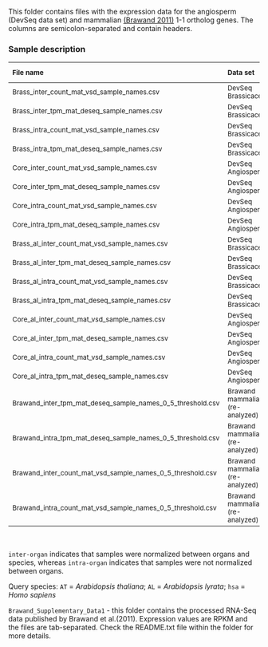 This folder contains files with the expression data for the angiosperm (DevSeq data set) and mammalian [(Brawand 2011)](https://pubmed.ncbi.nlm.nih.gov/22012392/) 1-1 ortholog genes. The columns are semicolon-separated and contain headers.

### Sample description

| <sub> File name  </sub>                                             | <sub> Data set </sub>  | <sub>Query species</sub>|<sub> Normalization </sub> | <sub> Metric </sub> |
| :------------------------------------------------------------------ | :----------------------------------------| :---- | :------------------------- | :-------------- |
| <sub> Brass_inter_count_mat_vsd_sample_names.csv </sub>             |<sub> DevSeq Brassicaceae </sub>          |<sub>AT<sub>|<sub>DESeq inter-organ</sub>|<sub>VST counts</sub>| 
| <sub> Brass_inter_tpm_mat_deseq_sample_names.csv </sub>             |<sub> DevSeq Brassicaceae </sub>          |<sub>AT<sub>|<sub>DESeq inter-organ</sub>|<sub>TPM</sub>| 
| <sub> Brass_intra_count_mat_vsd_sample_names.csv </sub>             |<sub> DevSeq Brassicaceae </sub>          |<sub>AT<sub>|<sub>DESeq intra-organ</sub>|<sub>VST counts</sub>| 
| <sub> Brass_intra_tpm_mat_deseq_sample_names.csv </sub>             |<sub> DevSeq Brassicaceae </sub>          |<sub>AT<sub>|<sub>DESeq intra-organ</sub>|<sub>TPM</sub>| 
| <sub> Core_inter_count_mat_vsd_sample_names.csv  </sub>             |<sub> DevSeq Angiosperm </sub>            |<sub>AT<sub>|<sub>DESeq inter-organ</sub>|<sub>VST counts</sub>| 
| <sub> Core_inter_tpm_mat_deseq_sample_names.csv </sub>              |<sub> DevSeq Angiosperm </sub>            |<sub>AT<sub>|<sub>DESeq inter-organ</sub>|<sub>TPM</sub>| 
| <sub> Core_intra_count_mat_vsd_sample_names.csv </sub>              |<sub> DevSeq Angiosperm </sub>            |<sub>AT<sub>|<sub>DESeq intra-organ</sub>|<sub>VST counts</sub>| 
| <sub> Core_intra_tpm_mat_deseq_sample_names.csv </sub>              |<sub> DevSeq Angiosperm </sub>            |<sub>AT<sub>|<sub>DESeq intra-organ</sub>|<sub>TPM</sub>| 
| <sub> Brass_al_inter_count_mat_vsd_sample_names.csv </sub>          |<sub> DevSeq Brassicaceae </sub>          |<sub>AL<sub>|<sub>DESeq inter-organ</sub>|<sub>VST counts</sub>| 
| <sub> Brass_al_inter_tpm_mat_deseq_sample_names.csv </sub>          |<sub> DevSeq Brassicaceae </sub>          |<sub>AL<sub>|<sub>DESeq inter-organ</sub>|<sub>TPM</sub>| 
| <sub> Brass_al_intra_count_mat_vsd_sample_names.csv </sub>          |<sub> DevSeq Brassicaceae </sub>          |<sub>AL<sub>|<sub>DESeq intra-organ</sub>|<sub>VST counts</sub>| 
| <sub> Brass_al_intra_tpm_mat_deseq_sample_names.csv </sub>          |<sub> DevSeq Brassicaceae </sub>          |<sub>AL<sub>|<sub>DESeq intra-organ</sub>|<sub>TPM</sub>| 
| <sub> Core_al_inter_count_mat_vsd_sample_names.csv  </sub>          |<sub> DevSeq Angiosperm </sub>            |<sub>AL<sub>|<sub>DESeq inter-organ</sub>|<sub>VST counts</sub>| 
| <sub> Core_al_inter_tpm_mat_deseq_sample_names.csv </sub>           |<sub> DevSeq Angiosperm </sub>            |<sub>AL<sub>|<sub>DESeq inter-organ</sub>|<sub>TPM</sub>| 
| <sub> Core_al_intra_count_mat_vsd_sample_names.csv </sub>           |<sub> DevSeq Angiosperm </sub>            |<sub>AL<sub>|<sub>DESeq intra-organ</sub>|<sub>VST counts</sub>| 
| <sub> Core_al_intra_tpm_mat_deseq_sample_names.csv </sub>           |<sub> DevSeq Angiosperm </sub>            |<sub>AL<sub>|<sub>DESeq intra-organ</sub>|<sub>TPM</sub>| 
|<sub>Brawand_inter_tpm_mat_deseq_sample_names_0_5_threshold.csv</sub>|<sub>Brawand mammalian (re-analyzed)</sub>|<sub>hsa<sub>|<sub>DESeq inter-organ</sub>|<sub>TPM</sub>| 
|<sub>Brawand_intra_tpm_mat_deseq_sample_names_0_5_threshold.csv</sub>|<sub>Brawand mammalian (re-analyzed)</sub>|<sub>hsa<sub>|<sub>DESeq intra-organ</sub>|<sub>TPM</sub>| 
|<sub>Brawand_inter_count_mat_vsd_sample_names_0_5_threshold.csv</sub>|<sub>Brawand mammalian (re-analyzed)</sub>|<sub>hsa<sub>|<sub>DESeq inter-organ</sub>|<sub>VST counts</sub>| 
|<sub>Brawand_intra_count_mat_vsd_sample_names_0_5_threshold.csv</sub>|<sub>Brawand mammalian (re-analyzed)</sub>|<sub>hsa<sub>|<sub>DESeq intra-organ</sub>|<sub>VST counts</sub>| 

<br/>

`inter-organ` indicates that samples were normalized between organs and species, whereas `intra-organ` indicates that samples were not normalized between organs.

Query species: `AT` = *Arabidopsis thaliana*; `AL` = *Arabidopsis lyrata*; `hsa` = *Homo sapiens* 

`Brawand_Supplementary_Data1` - this folder contains the processed RNA-Seq data published by Brawand et al.(2011). Expression values are RPKM and the files are tab-separated. Check the README.txt file within the folder for more details.
